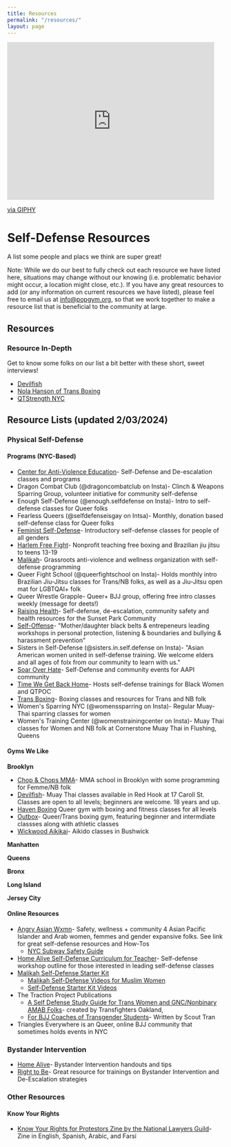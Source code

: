 ```yaml
---
title: Resources
permalink: "/resources/"
layout: page
---
```


<iframe src="https://giphy.com/embed/ardUtH5FlenO8" width="480" height="366" frameBorder="0" class="giphy-embed" allowFullScreen></iframe><p><a href="https://giphy.com/gifs/pokemon-laugh-haha-ardUtH5FlenO8">via GIPHY</a></p>
            
# Self-Defense Resources

A list some people and placs we think are super great!

Note: While we do our best to fully check out each resource we have listed here, situations may change without our knowing (i.e. problematic behavior might occur, a location might close, etc.). If you have any great resources to add (or any information on current resources we have listed), please feel free to email us at info@popgym.org, so that we work together to make a resource list that is beneficial to the community at large.


## Resources


### Resource In-Depth

Get to know some folks on our list a bit better with these short, sweet interviews!
 * [Devilfish](/resmonth/devilfish-may-2019.md)
 * [Nola Hanson of Trans Boxing](/resmonth/nola-hanson-trans-boxing-august-2019.md)
 * [QTStrength NYC](/resmonth/qtstrength-interview-september-2019.md)

## Resource Lists (updated 2/03/2024)

### Physical Self-Defense

#### Programs (NYC-Based)

* [Center for Anti-Violence Education](https://caeny.org/)- Self-Defense and De-escalation classes and programs
* Dragon Combat Club (@dragoncombatclub on Insta)- Clinch & Weapons Sparring Group, volunteer initiative for community self-defense
* Enough Self-Defense (@enough.selfdefense on Insta)- Intro to self-defense classes for Queer folks
* Fearless Queers (@selfdefenseisgay on Intsa)- Monthly, donation based self-defense class for Queer folks
* [Feminist Self-Defense](https://www.feministselfdefense.com/#self-defense-section)- Introductory self-defense classes for people of all genders
* [Harlem Free Fight](https://harlemfreefight.org/)- Nonprofit teaching free boxing and Brazilian jiu jitsu to teens 13-19
* [Malikah](https://www.malikah.org/self-defense)- Grassroots anti-violence and wellness organization with self-defense programming
* Queer Fight School (@queerfightschool on Insta)- Holds monthly intro Brazilian Jiu-Jitsu classes for Trans/NB folks, as well as a Jiu-Jitsu open mat for LGBTQAI+ folk
* Queer Wrestle Grapple- Queer+ BJJ group, offering free intro classes weekly (message for deets!)
* [Raising Health](https://www.raisinghealth.org/community-building)- Self-defense, de-escalation, community safety and health resources for the Sunset Park Community
* [Self-Offense](https://www.self-offense.com/personal)- "Mother/daughter black belts & entrepeneurs leading workshops in personal protection, listening & boundaries and bullying & harassment prevention"
* Sisters in Self-Defense (@sisters.in.self.defense on Insta)- "Asian American women united in self-defense training. We welcome elders and all ages of folx from our community to learn with us."
* [Soar Over Hate](https://www.soaroverhate.org/)- Self-Defense and community events for AAPI community
* [Time We Get Back Home](https://www.kearmonie.com/twgbhlinks)- Hosts self-defense trainings for Black Women and QTPOC
* [Trans Boxing](https://www.transboxing.org/)- Boxing classes and resources for Trans and NB folk
* Women's Sparring NYC (@womenssparring on Insta)- Regular Muay-Thai sparring classes for women
* Women's Training Center (@womenstrainingcenter on Insta)- Muay Thai classes for Women and NB folk at Cornerstone Muay Thai in Flushing, Queens


#### Gyms We Like

**Brooklyn**
* [Chop & Chops MMA](https://www.chopandchopsmma.com/)- MMA school in Brooklyn with some programming for Femme/NB folk
* [Devilfish](https://www.devilfishathletics.com/)- Muay Thai classes available in Red Hook at 17 Caroll St. Classes are open to all levels; beginners are welcome. 18 years and up.
* [Haven Boxing](https://havenboxing.com/) Queer gym with boxing and fitness classes for all levels
* [Outbox](https://www.outboxgym.com/)- Queer/Trans boxing gym, featuring beginner and intermdiate classses along with athletic classes
* [Wickwood Aikikai](https://www.wickwoodaikido.com/)- Aikido classes in Bushwick

**Manhatten**

**Queens**

**Bronx**

**Long Island**

**Jersey City**

#### Online Resources
* [Angry Asian Wxmn](https://linktr.ee/Angryasianwomxn)- Safety, wellness + community 4 Asian Pacific Islander and Arab women, femmes and gender expansive folks. See link for great self-defense resources and How-Tos
  * [NYC Subway Safety Guide](https://drive.google.com/file/d/1CIpU1G02Nt8pPznWIL65kuo-MwmJSRbl/view)
* [Home Alive Self-Defense Curriculum for Teacher](https://www.teachhomealive.org/curriculum/)- Self-defense workshop outline for those interested in leading self-defense classes
* [Malikah Self-Defense Starter Kit](https://drive.google.com/file/d/1beqKWa3Ftt3a7BQIKq5MblDBTuOZBCPN/view)
  * [Malikah Self-Defense Videos for Muslim Women](https://youtu.be/W4ICeEc50fU?feature=shared)
  * [Self-Defense Starter Kit Videos](https://www.youtube.com/@selfdefensestarterkit8217)
* The Traction Project Publications
  * [A Self Defense Study Guide for Trans Women and GNC/Nonbinary AMAB Folks](https://www.zeffy.com/en-US/ticketing/4ded495e-cb18-48d8-8e43-a981eeda9c7f)- created by Transfighters Oakland, 
  * [For BJJ Coaches of Transgender Students](https://traction-project.org/bjjcoaches/)- Written by Scout Tran
* Triangles Everywhere is an Queer, online BJJ community that sometimes holds events in NYC

### Bystander Intervention
* [Home Alive](https://www.teachhomealive.org/resources/)- Bystander Intervention handouts and tips
* [Right to Be](https://righttobe.org/bystander-intervention-training/)- Great resource for trainings on Bystander Intervention and De-Escalation strategies

### Other Resources

#### Know Your Rights
* [Know Your Rights for Protestors Zine by the National Lawyers Guild](https://www.nlg.org/know-your-rights/)- Zine in English, Spanish, Arabic, and Farsi



